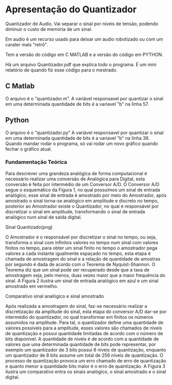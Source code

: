 # Apresentação do Quantizador
Quantizador de Audio. Vai separar o sinal por níveis de tensão, podendo diminuir o custo de memória de um sinal. 

Em audio é um recurso usado para deixar um audio robotizado ou com um carater mais "retrô".

Tem a versão do código em C MATLAB e a versão do código em PYTHON.

Há um arquivo Quantizador.pdf que explica todo o programa. É um mini relatório de quando fiz esse código para o mestrado.


## C Matlab

O arquivo é o "quantizador.m".
A variável responsavel por quantizar o sinal em uma determinada quantidade de bits é a variavel "b" na linha 57.


## Python

O arquivo é o "quantizador.py"
A variável responsavel por quantizar o sinal em uma determinada quantidade de bits é a variavel "b" na linha 36.
Quando mandar rodar o programa, só vai rodar um novo gráfico quando fechar o gráfico atual.


### Fundamentação Teórica

Para descrever uma grandeza analógica de forma computacional é necessário realizar uma conversão de Analógica para Digital, esta conversão é feita por intermédio de um Conversor A/D. O Conversor A/D segue o esquemático da Figura 1, no qual possuímos um sinal de entrada analógico, esse sinal de entrada é amostrado por meio do Amostrador, após amostrado o sinal torna-se analógico em amplitude e discreto no tempo, posterior ao Amostrador existe o Quantizador, no qual é responsável por discretizar o sinal em amplitude, transformando o sinal de entrada analógico num sinal de saída digital.

  Sinal Quantizado(png)
  
  
 O Amostrador é o responsável por discretizar o sinal no tempo, ou
seja, transforma o sinal com infinitos valores no tempo num sinal com
valores finitos no tempo, para obter um sinal finito no tempo o amostrador
pega valores a cada instante igualmente espaçado no tempo, esta etapa é
chamada de amostragem do sinal e a relação de quantidade de amostras por
segundo é dada de acordo com o Teorema de Nyquist-Shannon. O Teorema
diz que um sinal pode ser recuperado desde que a taxa de amostragem seja,
pelo menos, duas vezes maior que a maior frequência do sinal. A Figura 2
ilustra um sinal de entrada analógico em azul e um sinal amostrado em
vermelho. 

Comparativo sinal analógico e sinal amostrado

Após realizada a amostragem do sinal, faz-se necessário realizar a
discretização da amplitude do sinal, esta etapa do conversor A/D dar-se por
intermédio do quantizador, no qual transformar em finitos os números
assumidos na amplitude. Para tal, o quantizador define uma quantidade de
valores possíveis para a amplitude, esses valores são chamados de níveis de
quantização e possui quantidade limitadas de acordo com o número de bits
disponível. A quantidade de níveis é de acordo com a quantidade de valores
que uma determinada quantidade de bits pode representar, por exemplo um
quantizador de 3 bits possui 8 níveis de quantização, enquanto um
quantizador de 8 bits assume um total de 256 níveis de quantização. O
processo de quantização provoca um erro chamado de erro de quantização e quanto menor a quantidade bits maior é o erro de quantização. A Figura 3
ilustra um comparativo entra os sinais analógico, o sinal amostrado e o sinal
digital.


